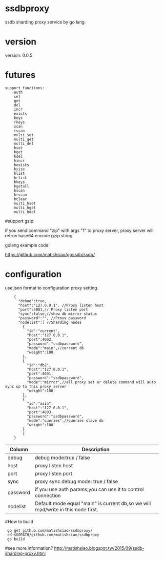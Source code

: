 # ssdbproxy

ssdb sharding proxy service by go lang.

# version

version: 0.0.5

# futures
	support functions:
		auth 
		set
		get
		del
		incr
		exists
		keys
		rkeys
		scan
		rscan
		multi_set
		multi_get
		multi_del
		hset
		hget
		hdel
		hincr
		hexists
		hsize
		hlist
		hrlist
		hkeys
		hgetall
		hscan
		hrscan
		hclear
		multi_hset
		multi_hget
		multi_hdel
	
#support gzip:
	
if you send command "zip" with args "1" to proxy server, proxy server will retrun base64 encode gzip string

golang example code:

https://github.com/matishsiao/gossdb/ssdb/

	
# configuration

use json format to configuration proxy setting.
	
```
	{
	  "debug":true,
	  "host":"127.0.0.1", //Proxy listen host
	  "port":4001,// Proxy listen port
	  "sync":false,//show db mirror status
	  "password":"", //Proxy password
	  "nodelist":[ //Sharding nodes
	    {
	      "id":"current", 
	      "host":"127.0.0.1",
	      "port":4002,
	      "password":"ssdbpassword",
	      "mode":"main",//current db
	      "weight":100
	    },
	    {
	      "id":"db2",
	      "host":"127.0.0.1",
	      "port":4001,
	      "password":"ssdbpassword",
	      "mode":"mirror",//all proxy set or delete command will auto sync up to this proxy server
	      "weight":100
	    },
	    {
	      "id":"asia",
	      "host":"127.0.0.1",
	      "port":4003,
	      "password":"ssdbpassword",
	      "mode":"queries",//queries slave db
	      "weight":100
	    }
	    ]
	}
```

| Column  | Description |
| ------------- | ------------- |
| debug  | debug mode:true / false  |
| host  | proxy listen host  |
| port  | proxy listen port  |
| sync  | proxy sync debug mode: true / false |
| password  | if you use auth params,you can use it to control connection |
| nodelist  | Default mode equal "main" is current db,so we will read/write in this node first.  |

#How to build

```
 go get github.com/matishsiao/ssdbproxy/
 cd $GOPATH/github.com/matishsiao/ssdbproxy
 go build
```

#see more information?
 http://matishsiao.blogspot.tw/2015/09/ssdb-sharding-proxy.html
